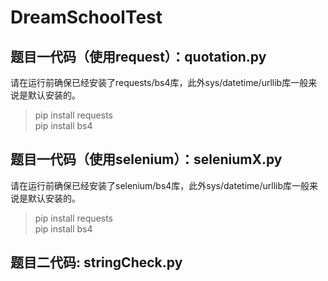 # DreamSchoolTest

## 题目一代码（使用request）：quotation.py
请在运行前确保已经安装了requests/bs4库，此外sys/datetime/urllib库一般来说是默认安装的。
>pip install requests \
>pip install bs4

## 题目一代码（使用selenium）：seleniumX.py
请在运行前确保已经安装了selenium/bs4库，此外sys/datetime/urllib库一般来说是默认安装的。
>pip install requests \
>pip install bs4

## 题目二代码: stringCheck.py
